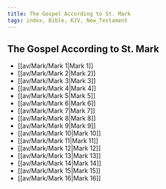 ```yaml
---
title: The Gospel According to St. Mark
tags: index, Bible, KJV, New_Testament
---
```


## The Gospel According to St. Mark

- [[av/Mark/Mark 1|Mark 1]]
- [[av/Mark/Mark 2|Mark 2]]
- [[av/Mark/Mark 3|Mark 3]]
- [[av/Mark/Mark 4|Mark 4]]
- [[av/Mark/Mark 5|Mark 5]]
- [[av/Mark/Mark 6|Mark 6]]
- [[av/Mark/Mark 7|Mark 7]]
- [[av/Mark/Mark 8|Mark 8]]
- [[av/Mark/Mark 9|Mark 9]]
- [[av/Mark/Mark 10|Mark 10]]
- [[av/Mark/Mark 11|Mark 11]]
- [[av/Mark/Mark 12|Mark 12]]
- [[av/Mark/Mark 13|Mark 13]]
- [[av/Mark/Mark 14|Mark 14]]
- [[av/Mark/Mark 15|Mark 15]]
- [[av/Mark/Mark 16|Mark 16]]
